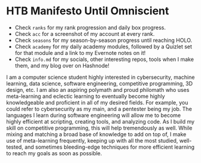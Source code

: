 # HTB Manifesto Until Omniscient

- Check `ranks` for my rank progression and daily box progress.
- Check `acc` for a screenshot of my account at every rank.
- Check `seasons` for my season-by-season progress until reaching HOLO.
- Check `academy` for my daily academy modules, followed by a Quizlet set for that module and a link to my Evernote notes on it!
- Check `info.md` for my socials, other interesting repos, tools when I make them, and my blog over on Hashnode!

I am a computer science student highly interested in cybersecurity, machine learning, data science, software engineering, competitive programming, 3D design, etc. I am also an aspiring polymath and proud philomath who uses meta-learning and eclectic learning to eventually become highly knowledgeable and proficient in all of my desired fields. For example, you could refer to cybersecurity as my main, and a pentester being my job. The languages I learn during software engineering will allow me to become highly efficient at scripting, creating tools, and analyzing code. As I build my skill on competitive programming, this will help tremendously as well. While mixing and matching a broad base of knowledge to add on top of, I make use of meta-learning frequently, keeping up with all the most studied, well-tested, and sometimes bleeding-edge techniques for more efficient learning to reach my goals as soon as possible.

